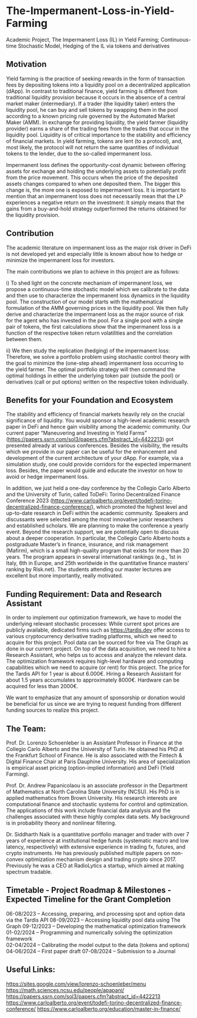# The-Impermanent-Loss-in-Yield-Farming
Academic Project, The Impermanent Loss (IL) in Yield Farming; Continuous-time Stochastic Model, Hedging of the IL via tokens and derivatives

## Motivation 

Yield farming is the practice of seeking rewards in the form of transaction fees by depositing tokens into a liquidity pool on a decentralized application (dApp). In contrast to traditional finance, yield farming is different from traditional liquidity provision because it occurs in the absence of a central market maker (intermediary). If a trader (the liquidity taker) enters the liquidity pool, he can buy and sell tokens by swapping them in the pool according to a known pricing rule governed by the Automated Market Maker (AMM). In exchange for providing liquidity, the yield farmer (liquidity provider) earns a share of the trading fees from the trades that occur in the liquidity pool. Liquidity is of critical importance to the stability and efficiency of financial markets. In yield farming, tokens are lent (to a protocol), and, most likely, the protocol will not return the same quantities of individual tokens to the lender, due to the so-called impermanent loss. 

Impermanent loss defines the opportunity-cost dynamic between offering assets for exchange and holding the underlying assets to potentially profit from the price movement. This occurs when the price of the deposited assets changes compared to when one deposited them. The bigger this change is, the more one is exposed to impermanent loss. It is important to mention that an impermanent loss does not necessarily mean that the LP experiences a negative return on the investment: It simply means that the gains from a buy-and-hold strategy outperformed the returns obtained for the liquidity provision.

## Contribution

The academic literature on impermanent loss as the major risk driver in DeFi is not developed yet and especially little is known about how to hedge or minimize the impermanent loss for investors.

The main contributions we plan to achieve in this project are as follows:

i)	To shed light on the concrete mechanism of impermanent loss, we propose a continuous-time stochastic model which we calibrate to the data and then use to characterize the impermanent loss dynamics in the liquidity pool. The construction of our model starts with the mathematical formulation of the AMM governing prices in the liquidity pool. We then fully derive and characterize the impermanent loss as the major source of risk for the agent who has invested in the pool. For a single pool with a single pair of tokens, the first calculations show that the impermanent loss is a function of the respective token return volatilities and the correlation between them.

ii)	We then study the replication (hedging) of the impermanent loss: Therefore, we solve a portfolio problem using stochastic control theory with the goal to minimize the (one-step ahead) impermanent loss occurring to the yield farmer. The optimal portfolio strategy will then command the optimal holdings in either the underlying token pair (outside the pool) or derivatives (call or put options) written on the respective token individually. 
 
## Benefits for your Foundation and Ecosystem

The stability and efficiency of financial markets heavily rely on the crucial significance of liquidity. You would sponsor a high-level academic research paper in DeFi and hence gain visibility among the academic community. Our current paper “Maneuvering and Investing in Yield Farms” (https://papers.ssrn.com/sol3/papers.cfm?abstract_id=4422213) got presented already at various conferences. Besides the visibility, the results which we provide in our paper can be useful for the enhancement and development of the current architecture of your dApp. For example, via a simulation study, one could provide corridors for the expected impermanent loss. Besides, the paper would guide and educate the investor on how to avoid or hedge impermanent loss. 

In addition, we just held a one-day conference by the Collegio Carlo Alberto and the University of Turin, called ToDeFi: Torino Decentralized Finance Conference 2023 (https://www.carloalberto.org/event/todefi-torino-decentralized-finance-conference/), which promoted the highest level and up-to-date research in DeFi within the academic community. Speakers and discussants were selected among the most innovative junior researchers and established scholars. We are planning to make the conference a yearly event. Beyond the research support, we are potentially open to discuss about a deeper cooperation. In particular, the Collegio Carlo Alberto hosts a postgraduate Master’s in finance, insurance, and risk management (Mafirm), which is a small high-quality program that exists for more than 20 years. The program appears in several international rankings (e.g., 1st in Italy, 6th in Europe, and 25th worldwide in the quantitative finance masters' ranking by Risk.net). The students attending our master lectures are excellent but more importantly, really motivated.

## Funding Requirement: Data and Research Assistant

In order to implement our optimization framework, we have to model the underlying relevant stochastic processes: While current spot prices are publicly available, dedicated firms such as https://tardis.dev offer access to various cryptocurrency derivative trading platforms, which we need to acquire for this project. Pool data can be sourced for free via The Graph as done in our current project. On top of the data acquisition, we need to hire a Research Assistant, who helps us to access and analyze the relevant data. The optimization framework requires high-level hardware and computing capabilities which we need to acquire (or rent) for this project. The price for the Tardis API for 1 year is about 6.000€. Hiring a Research Assistant for about 1.5 years accumulates to approximately 8000€. Hardware can be acquired for less than 2000€. 

We want to emphasize that any amount of sponsorship or donation would be beneficial for us since we are trying to request funding from different funding sources to realize this project.

## The Team:

Prof. Dr. Lorenzo Schoenleber is an Assistant Professor in Finance at the Collegio Carlo Alberto and the University of Turin. He obtained his PhD at the Frankfurt School of Finance. He is also associated with the Fintech & Digital Finance Chair at Paris Dauphine University. His area of specialization is empirical asset pricing (option-implied information) and DeFi (Yield Farming). 

Prof. Dr. Andrew Papanicolaou is an associate professor in the Department of Mathematics at North Carolina State University (NCSU). His PhD is in applied mathematics from Brown University. His research interests are computational finance and stochastic systems for control and optimization. The applications of this work include financial data analysis and the challenges associated with these highly complex data sets. My background is in probability theory and nonlinear filtering. 

Dr. Siddharth Naik is a quantitative portfolio manager and trader with over 7 years of experience at institutional hedge funds (systematic macro and low latency, respectively) with extensive experience in trading fx, futures, and crypto instruments. He has previously published multiple papers on non-convex optimization mechanism design and trading crypto since 2017. Previously he was a CEO at RadioLytics a startup, which aimed at making spectrum tradable.

## Timetable - Project Roadmap & Milestones - Expected Timeline for the Grant Completion

06-08/2023 – Accessing, preparing, and processing spot and option data via the Tardis API 
08-09/2023 – Accessing liquidity pool data using The Graph
09-12/2023 – Developing the mathematical optimization framework 
01-02/2024 – Programming and numerically solving the optimization framework  
02-04/2024 – Calibrating the model output to the data (tokens and options) 
04-06/2024 – First paper draft 
07-08/2024 – Submission to a Journal 

## Useful Links:

https://sites.google.com/view/lorenzo-schoenleber/menu
https://math.sciences.ncsu.edu/people/apapani/
https://papers.ssrn.com/sol3/papers.cfm?abstract_id=4422213
https://www.carloalberto.org/event/todefi-torino-decentralized-finance-conference/
https://www.carloalberto.org/education/master-in-finance/
